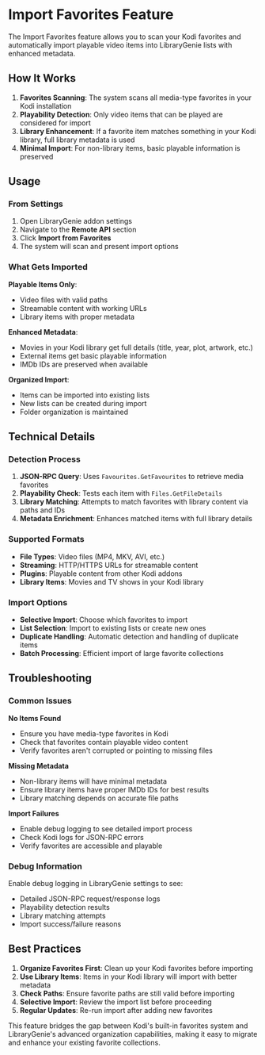 
# Import Favorites Feature

The Import Favorites feature allows you to scan your Kodi favorites and automatically import playable video items into LibraryGenie lists with enhanced metadata.

## How It Works

1. **Favorites Scanning**: The system scans all media-type favorites in your Kodi installation
2. **Playability Detection**: Only video items that can be played are considered for import
3. **Library Enhancement**: If a favorite item matches something in your Kodi library, full library metadata is used
4. **Minimal Import**: For non-library items, basic playable information is preserved

## Usage

### From Settings
1. Open LibraryGenie addon settings
2. Navigate to the **Remote API** section
3. Click **Import from Favorites**
4. The system will scan and present import options

### What Gets Imported

**Playable Items Only**: 
- Video files with valid paths
- Streamable content with working URLs
- Library items with proper metadata

**Enhanced Metadata**: 
- Movies in your Kodi library get full details (title, year, plot, artwork, etc.)
- External items get basic playable information
- IMDb IDs are preserved when available

**Organized Import**: 
- Items can be imported into existing lists
- New lists can be created during import
- Folder organization is maintained

## Technical Details

### Detection Process
1. **JSON-RPC Query**: Uses `Favourites.GetFavourites` to retrieve media favorites
2. **Playability Check**: Tests each item with `Files.GetFileDetails` 
3. **Library Matching**: Attempts to match favorites with library content via paths and IDs
4. **Metadata Enrichment**: Enhances matched items with full library details

### Supported Formats
- **File Types**: Video files (MP4, MKV, AVI, etc.)
- **Streaming**: HTTP/HTTPS URLs for streamable content
- **Plugins**: Playable content from other Kodi addons
- **Library Items**: Movies and TV shows in your Kodi library

### Import Options
- **Selective Import**: Choose which favorites to import
- **List Selection**: Import to existing lists or create new ones
- **Duplicate Handling**: Automatic detection and handling of duplicate items
- **Batch Processing**: Efficient import of large favorite collections

## Troubleshooting

### Common Issues

**No Items Found**
- Ensure you have media-type favorites in Kodi
- Check that favorites contain playable video content
- Verify favorites aren't corrupted or pointing to missing files

**Missing Metadata**
- Non-library items will have minimal metadata
- Ensure library items have proper IMDb IDs for best results
- Library matching depends on accurate file paths

**Import Failures**
- Enable debug logging to see detailed import process
- Check Kodi logs for JSON-RPC errors
- Verify favorites are accessible and playable

### Debug Information

Enable debug logging in LibraryGenie settings to see:
- Detailed JSON-RPC request/response logs
- Playability detection results
- Library matching attempts
- Import success/failure reasons

## Best Practices

1. **Organize Favorites First**: Clean up your Kodi favorites before importing
2. **Use Library Items**: Items in your Kodi library will import with better metadata
3. **Check Paths**: Ensure favorite paths are still valid before importing
4. **Selective Import**: Review the import list before proceeding
5. **Regular Updates**: Re-run import after adding new favorites

This feature bridges the gap between Kodi's built-in favorites system and LibraryGenie's advanced organization capabilities, making it easy to migrate and enhance your existing favorite collections.
